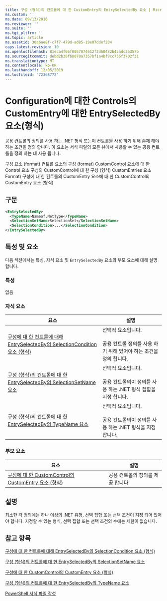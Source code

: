 ```yaml
---
title: 구성 (형식)의 컨트롤에 대 한 CustomEntry의 EntrySelectedBy 요소 | Microsoft Docs
ms.custom: ''
ms.date: 09/13/2016
ms.reviewer: ''
ms.suite: ''
ms.tgt_pltfrm: ''
ms.topic: article
ms.assetid: 30abae8f-c7f7-479d-ad85-19e07ddef204
caps.latest.revision: 10
ms.openlocfilehash: 81eca4f66f0057074612f2d60482b45adc36357b
ms.sourcegitcommit: debd2b38fb8070a7357bf1a4bf9cc736f3702f31
ms.translationtype: MT
ms.contentlocale: ko-KR
ms.lasthandoff: 12/05/2019
ms.locfileid: "72368772"
---
```

# <a name="entryselectedby-element-for-customentry-for-controls-for-configuration-format"></a>Configuration에 대한 Controls의 CustomEntry에 대한 EntrySelectedBy 요소(형식)

공용 컨트롤의 정의를 사용 하는 .NET 형식 또는이 컨트롤을 사용 하기 위해 존재 해야 하는 조건을 정의 합니다. 이 요소는 서식 파일의 모든 뷰에서 사용할 수 있는 공용 컨트롤을 정의 하는 데 사용 됩니다.

구성 요소 (format) 컨트롤 요소의 구성 (format) CustomControl 요소에 대 한 Control 요소 구성의 CustomControl에 대 한 구성 (형식) CustomEntries 요소 Format) 구성에 대 한 컨트롤의 CustomEntry 요소에 대 한 CustomControl의 CustomEntry 요소 (형식)

## <a name="syntax"></a>구문

```xml
<EntrySelectedBy>
  <TypeName>Nameof.NetType</TypeName>
  <SelectionSetName>SelectionSet</SelectionSetName>
  <SelectionCondition>...</SelectionCondition>
</EntrySelectedBy>
```

## <a name="attributes-and-elements"></a>특성 및 요소

다음 섹션에서는 특성, 자식 요소 및 `EntrySelectedBy` 요소의 부모 요소에 대해 설명 합니다.

### <a name="attributes"></a>특성

없음

### <a name="child-elements"></a>자식 요소

|요소|설명|
|-------------|-----------------|
|[구성에 대 한 컨트롤에 대해 EntrySelectedBy의 SelectionCondition 요소 (형식)](./selectioncondition-element-for-entryselectedby-for-controls-for-configuration-format.md)|선택적 요소입니다.<br /><br /> 공용 컨트롤 정의를 사용 하기 위해 있어야 하는 조건을 정의 합니다.|
|[구성 (형식)의 컨트롤에 대 한 EntrySelectedBy의 SelectionSetName 요소](./selectionsetname-element-for-selectioncondition-for-controls-for-configuration-format.md)|선택적 요소입니다.<br /><br /> 공용 컨트롤의이 정의를 사용 하는 .NET 형식 집합을 지정 합니다.|
|[구성 (형식)의 컨트롤에 대 한 EntrySelectedBy의 TypeName 요소](./typename-element-for-entryselectedby-for-controls-for-configuration-format.md)|선택적 요소입니다.<br /><br /> 공용 컨트롤의이 정의를 사용 하는 .NET 형식을 지정 합니다.|

### <a name="parent-elements"></a>부모 요소

|요소|설명|
|-------------|-----------------|
|[구성에 대 한 CustomControl의 CustomEntry 요소 (형식)](./customentry-element-for-customcontrol-for-controls-for-configuration-format.md)|공용 컨트롤의 정의를 제공 합니다.|

## <a name="remarks"></a>설명

최소한 각 정의에는 하나 이상의 .NET 유형, 선택 집합 또는 선택 조건이 지정 되어 있어야 합니다. 지정할 수 있는 형식, 선택 집합 또는 선택 조건의 수에는 제한이 없습니다.

## <a name="see-also"></a>참고 항목

[구성에 대 한 컨트롤에 대해 EntrySelectedBy의 SelectionCondition 요소 (형식)](./selectioncondition-element-for-entryselectedby-for-controls-for-configuration-format.md)

[구성 (형식)의 컨트롤에 대 한 EntrySelectedBy의 SelectionSetName 요소](./selectionsetname-element-for-selectioncondition-for-controls-for-configuration-format.md)

[구성에 대 한 CustomControl의 CustomEntry 요소 (형식)](./customentry-element-for-customcontrol-for-controls-for-configuration-format.md)

[구성 (형식)의 컨트롤에 대 한 EntrySelectedBy의 TypeName 요소](./typename-element-for-selectioncondition-for-controls-for-configuration-format.md)

[PowerShell 서식 파일 작성](./writing-a-powershell-formatting-file.md)
